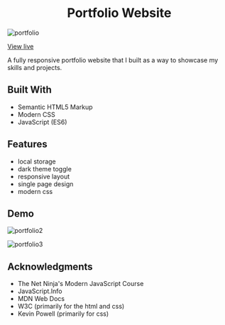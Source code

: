 <h1 align="center">Portfolio Website</h1>

![portfolio](https://user-images.githubusercontent.com/115553545/196440786-4a6de051-4f08-4e43-af72-61a53c1e151b.gif)

<a align="center" href="https://eddbyrne.com/">View live</a>

A fully responsive portfolio website that I built as a way to showcase my skills and projects.

## Built With

- Semantic HTML5 Markup
- Modern CSS
- JavaScript (ES6)

## Features

- local storage
- dark theme toggle
- responsive layout
- single page design
- modern css

## Demo

![portfolio2](https://user-images.githubusercontent.com/115553545/196458025-1b34e430-07f2-4f33-ad95-e6a624610a25.gif)

![portfolio3](https://user-images.githubusercontent.com/115553545/196459040-5cf74beb-ebd3-4993-beb6-3a54549cc06c.gif)

## Acknowledgments

- The Net Ninja's Modern JavaScript Course
- JavaScript.Info
- MDN Web Docs
- W3C (primarily for the html and css)
- Kevin Powell (primarily for css)
